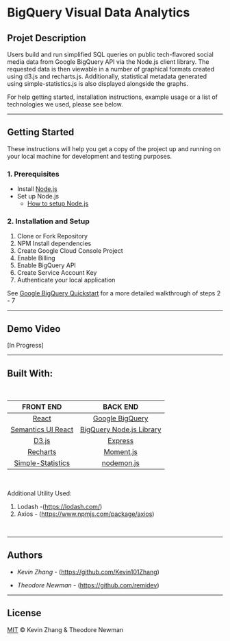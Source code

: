 # BigQuery Visual Data Analytics

## Projet Description

Users build and run simplified SQL queries on public tech-flavored social media data from Google BigQuery API via the Node.js client library.
The requested data is then viewable in a number of graphical formats created using d3.js and recharts.js.
Additionally, statistical metadata generated using simple-statistics.js is also displayed alongside the graphs.

For help getting started, installation instructions, example usage or a list of technologies we used, please see below.

<hr>

## Getting Started

These instructions will help you get a copy of the project up and running on your local machine for development and testing purposes.

### 1. Prerequisites

- Install [Node.js](https://nodejs.org/en/download/)
- Set up Node.js
  - [How to setup Node.js](https://cloud.google.com/nodejs/docs/setup)
    <br>

### 2. Installation and Setup

1. Clone or Fork Repository
2. NPM Install dependencies
3. Create Google Cloud Console Project
4. Enable Billing
5. Enable BigQuery API
6. Create Service Account Key
7. Authenticate your local application

See [Google BigQuery Quickstart](https://cloud.google.com/bigquery/docs/quickstarts/quickstart-client-libraries#before-you-begin) for a more detailed walkthrough of steps 2 - 7
<br>

<hr>

## Demo Video

[In Progress]

<hr>

## Built With:

<br>

|                      FRONT END                       |                            BACK END                            |
| :--------------------------------------------------: | :------------------------------------------------------------: |
|            [React](https://reactjs.org/)             |     [Google BigQuery](https://cloud.google.com/bigquery/)      |
| [Semantics UI React](https://react.semantic-ui.com/) | [BigQuery Node.js Library](https://cloud.google.com/bigquery/) |
|              [D3.js](https://d3js.org/)              |        [Express](https://www.npmjs.com/package/express)        |
|      [Recharts](http://recharts.org/en-US/blog)      |               [Moment.js](https://momentjs.com/)               |
|  [Simple-Statistics](https://simplestatistics.org/)  |      [nodemon.js](https://www.npmjs.com/package/nodemon)       |

<br>

Additional Utility Used:

1. Lodash -(https://lodash.com/)
2. Axios - (https://www.npmjs.com/package/axios)

<br>

<hr>

## Authors

- _Kevin Zhang_ - (https://github.com/Kevin101Zhang)

- _Theodore Newman_ - (https://github.com/remidev)

<hr>

## License

[MIT](LICENSE) © Kevin Zhang & Theodore Newman
